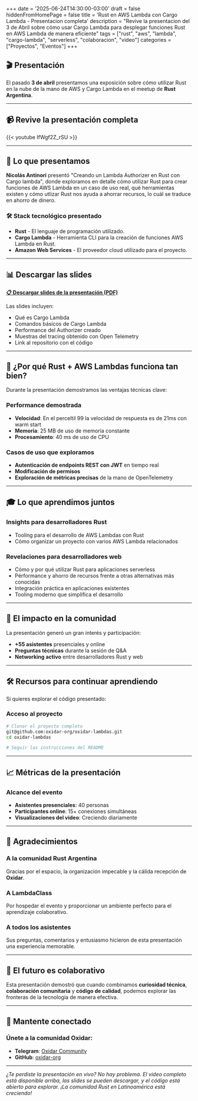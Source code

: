 +++
date = '2025-06-24T14:30:00-03:00'
draft = false
hiddenFromHomePage = false
title = 'Rust en AWS Lambda con Cargo Lambda - Presentacion completa'
description = "Revive la presentacion del 3 de Abril sobre cómo usar Cargo Lambda para desplegar funciones Rust en AWS Lambda de manera eficiente"
tags = ["rust", "aws", "lambda", "cargo-lambda", "serverless", "colaboracion", "video"]
categories = ["Proyectos", "Eventos"]
+++

## 🎬 Presentación

El pasado **3 de abril** presentamos una exposición sobre cómo utilizar Rust en la nube de la mano de AWS y Cargo Lambda en el meetup de **Rust Argentina**.

---

## 📹 Revive la presentación completa

{{< youtube IfWgf2Z_rSU >}}

---

## 🚀 Lo que presentamos

**Nicolás Antinori** presentó "Creando un Lambda Authorizer en Rust con Cargo lambda", donde exploramos en detalle cómo utilizar Rust para crear funciones de AWS Lambda en un caso de uso real, qué herramientas existen y cómo utlizar Rust nos ayuda a ahorrar recursos, lo cuál se traduce en ahorro de dinero.

### 🛠️ Stack tecnológico presentado
- **Rust** - El lenguaje de programación utilizado.
- **Cargo Lambda** - Herramienta CLI para la creación de funciones AWS Lambda en Rust.
- **Amazon Web Services** - El proveedor cloud utilizado para el proyecto.

---

## 📊 Descargar las slides

[**📋 Descargar slides de la presentación (PDF)**](slides.pdf)

Las slides incluyen:
- Qué es Cargo Lambda
- Comandos básicos de Cargo Lambda
- Performance del Authorizer creado
- Muestras del tracing obtenido con Open Telemetry
- Link al repositorio con el código

---

## 🌟 ¿Por qué Rust + AWS Lambdas funciona tan bien?

Durante la presentación demostramos las ventajas técnicas clave:

### Performance demostrada
- **Velocidad**: En el perceltil 99 la velocidad de respuesta es de 21ms con warm start
- **Memoria**: 25 MB de uso de memoria constante
- **Procesamiento**: 40 ms de uso de CPU

### Casos de uso que exploramos
- **Autenticación de endpoints REST con JWT** en tiempo real
- **Modificación de permisos**
- **Exploración de métricas precisas** de la mano de OpenTelemetry

---

## 🎓 Lo que aprendimos juntos

### Insights para desarrolladores Rust
- Tooling para el desarrollo de AWS Lambdas con Rust
- Cómo organizar un proyecto con varios AWS Lambda relacionados

### Revelaciones para desarrolladores web
- Cómo y por qué utilizar Rust para aplicaciones serverless
- Pérformance y ahorro de recursos frente a otras alternativas más conocidas
- Integración práctica en aplicaciones existentes
- Tooling moderno que simplifica el desarrollo

---

## 🤝 El impacto en la comunidad

La presentación generó un gran interés y participación:

- **+55 asistentes** presenciales y online
- **Preguntas técnicas** durante la sesión de Q&A
- **Networking activo** entre desarrolladores Rust y web

---

## 🛠️ Recursos para continuar aprendiendo

Si quieres explorar el código presentado:

### Acceso al proyecto
```bash
# Clonar el proyecto completo
git@github.com:oxidar-org/oxidar-lambdas.git
cd oxidar-lambdas

# Seguir las instrucciones del README
```

---

## 📈 Métricas de la presentación

### Alcance del evento
- **Asistentes presenciales**: 40 personas
- **Participantes online**: 15+ conexiones simultáneas
- **Visualizaciones del video**: Creciendo diariamente

---

## 🎉 Agradecimientos

### A la comunidad Rust Argentina
Gracias por el espacio, la organización impecable y la cálida recepción de **Oxidar**.

### A LambdaClass
Por hospedar el evento y proporcionar un ambiente perfecto para el aprendizaje colaborativo.

### A todos los asistentes
Sus preguntas, comentarios y entusiasmo hicieron de esta presentación una experiencia memorable.

---

## 🦀 El futuro es colaborativo

Esta presentación demostró que cuando combinamos **curiosidad técnica**, **colaboración comunitaria** y **código de calidad**, podemos explorar las fronteras de la tecnología de manera efectiva.

---

## 📢 Mantente conectado

### Únete a la comunidad Oxidar:
- **Telegram**: [Oxidar Community](https://t.me/+7PgAQVPclxIzOGQ0)
- **GitHub**: [oxidar-org](https://github.com/oxidar-org)

---

*¿Te perdiste la presentación en vivo? No hay problema. El video completo está disponible arriba, las slides se pueden descargar, y el código está abierto para explorar. ¡La comunidad Rust en Latinoamérica está creciendo!*
